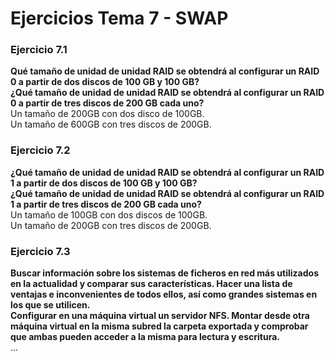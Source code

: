 # Ejercicios Tema 7 - SWAP

### Ejercicio 7.1
**Qué tamaño de unidad de unidad RAID se obtendrá al configurar un RAID 0 a partir de dos discos de 100 GB y 100 GB?  
¿Qué tamaño de unidad de unidad RAID se obtendrá al configurar un RAID 0 a partir de tres discos de 200 GB cada uno?**  
Un tamaño de 200GB con dos disco de 100GB.  
Un tamaño de 600GB con tres discos de 200GB.  


### Ejercicio 7.2
**¿Qué tamaño de unidad de unidad RAID se obtendrá al configurar un RAID 1 a partir de dos discos de 100 GB y 100 GB?  
¿Qué tamaño de unidad de unidad RAID se obtendrá al configurar un RAID 1 a partir de tres discos de 200 GB cada uno?**  
Un tamaño de 100GB con dos discos de 100GB.  
Un tamaño de 200GB con tres discos de 200GB.  


### Ejercicio 7.3
**Buscar información sobre los sistemas de ficheros en red más utilizados en la actualidad y comparar sus características. Hacer una lista de ventajas e inconvenientes de todos ellos, así como grandes sistemas en los que se utilicen.  
Configurar en una máquina virtual un servidor NFS. Montar desde otra máquina virtual en la misma subred la carpeta exportada y comprobar que ambas pueden acceder a la misma para lectura y escritura.**  
...

